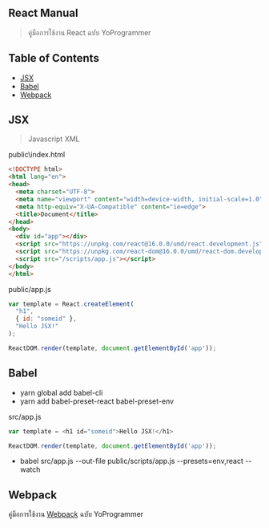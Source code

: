 ## React Manual
> คู่มือการใช้งาน React ฉบับ YoProgrammer

## Table of Contents
- [JSX](#jsx)
- [Babel](#babel)
- [Webpack](#webpack)

## JSX
> Javascript XML

public\index.html
```html
<!DOCTYPE html>
<html lang="en">
<head>
  <meta charset="UTF-8">
  <meta name="viewport" content="width=device-width, initial-scale=1.0">
  <meta http-equiv="X-UA-Compatible" content="ie=edge">
  <title>Document</title>
</head>
<body>
  <div id="app"></div>
  <script src="https://unpkg.com/react@16.0.0/umd/react.development.js"></script>
  <script src="https://unpkg.com/react-dom@16.0.0/umd/react-dom.development.js"></script>
  <script src="/scripts/app.js"></script>
</body>
</html>
```

public/app.js
```javascript
var template = React.createElement(
  "h1",
  { id: "someid" },
  "Hello JSX!"
);

ReactDOM.render(template, document.getElementById('app'));
```

## Babel
- yarn global add babel-cli
- yarn add babel-preset-react babel-preset-env

src/app.js
```javascript
var template = <h1 id="someid">Hello JSX!</h1>

ReactDOM.render(template, document.getElementById('app'));
```
- babel src/app.js --out-file public/scripts/app.js --presets=env,react --watch

## Webpack
คู่มือการใช้งาน [Webpack](https://github.com/yuttasakcom/WebpackManual) ฉบับ YoProgrammer

